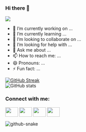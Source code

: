 ### Hi there 👋

![](https://komarev.com/ghpvc/?username=ayeagle&color=blueviolet)


  <div>
  <div>

- 🔭 I’m currently working on ...
- 🌱 I’m currently learning ...
- 👯 I’m looking to collaborate on ...
- 🤔 I’m looking for help with ...
- 💬 Ask me about ...
- 📫 How to reach me: ...
- 😄 Pronouns: ...
- ⚡ Fun fact: ...
<!--   </div> -->
  <div>
    <a href="https://git.io/streak-stats">
      <img src="https://github-readme-streak-stats.herokuapp.com?user=ayeagle&theme=tokyonight&mode=weekly&card_width=467" alt="GitHub Streak" />
    </a>
  <br/>
    <img src="https://github-readme-stats.vercel.app/api?username=ayeagle&show_icons=true&theme=tokyonight" alt="GitHub stats" />
  </div>
</div>

<h3 align="left">Connect with me:</h3>
<p align="left">
<a href="your link" target="blank"><img align="center" src="https://cdn.jsdelivr.net/npm/simple-icons@3.0.1/icons/twitter.svg" alt="" height="30" width="40" /></a>
<a href="your link" target="blank"><img align="center" src="https://cdn.jsdelivr.net/npm/simple-icons@3.0.1/icons/linkedin.svg" alt="" height="30" width="40" /></a>
<a href="your link" target="blank"><img align="center" src="https://cdn.jsdelivr.net/npm/simple-icons@3.0.1/icons/instagram.svg" alt="" height="30" width="40" /></a>
<a href="your link" target="blank"><img align="center" src="https://cdn.jsdelivr.net/npm/simple-icons@3.0.1/icons/youtube.svg" alt="" height="30" width="40" /></a>
</p>

<picture>
  <source media="(prefers-color-scheme: dark)" srcset="github-contribution-grid-snake-dark.svg" />
  <source media="(prefers-color-scheme: light)" srcset="github-contribution-grid-snake.svg" />
  <img alt="github-snake" src="github-snake.svg" />
</picture>

<!--
**ayeagle/ayeagle** is a ✨ _special_ ✨ repository because its `README.md` (this file) appears on your GitHub profile.

Here are some ideas to get you started:


<div style="display: flexbox; flex-direction: column;">
  <div style="display: none; flex-direction: column; align:center;">



- 🔭 I’m currently working on ...
- 🌱 I’m currently learning ...
- 👯 I’m looking to collaborate on ...
- 🤔 I’m looking for help with ...
- 💬 Ask me about ...
- 📫 How to reach me: ...
- 😄 Pronouns: ...
- ⚡ Fun fact: ...
-->
